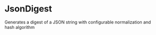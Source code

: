 # JsonDigest
Generates a digest of a JSON string with configurable normalization and hash algorithm
